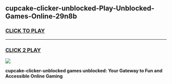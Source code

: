 
## cupcake-clicker-unblocked-Play-Unblocked-Games-Online-29n8b
<h3>
<a href="https://premium76.site?title=cupcake-clicker-unblocked&ref=25A">CLICK TO PLAY</a></h3>
<hr>

<h3>
<a href="https://premium76.site?title=cupcake-clicker-unblocked&ref=25A">CLICK 2 PLAY</a>
  
</h3>

<a href="https://premium76.site?title=cupcake-clicker-unblocked&ref=25A"><img src="https://clearcache.store/games.png"></a>


**cupcake-clicker-unblocked games unblocked: Your Gateway to Fun and Accessible Online Gaming**
